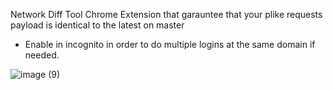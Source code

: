 Network Diff Tool Chrome Extension that garauntee that your plike requests payload is identical to the latest on master

- Enable in incognito in order to do multiple logins at the same domain if needed. 

![image (9)](https://user-images.githubusercontent.com/7091543/85025702-66fcdf80-b180-11ea-91d5-bfd138cbb806.png)

